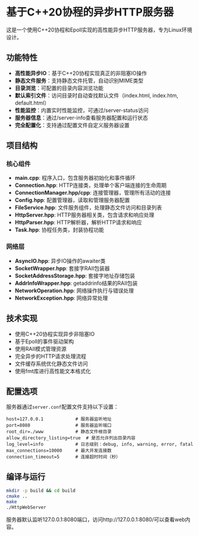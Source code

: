 # 基于C++20协程的异步HTTP服务器

这是一个使用C++20协程和Epoll实现的高性能异步HTTP服务器，专为Linux环境设计。

## 功能特性

- **高性能异步IO**：基于C++20协程实现真正的非阻塞IO操作
- **静态文件服务**：支持静态文件托管，自动识别MIME类型
- **目录浏览**：可配置的目录内容浏览功能
- **默认索引文件**：访问目录时自动查找默认文件（index.html, index.htm, default.html）
- **性能监控**：内置实时性能监控，可通过/server-status访问
- **服务器信息**：通过/server-info查看服务器配置和运行状态
- **完全配置化**：支持通过配置文件自定义服务器设置

## 项目结构

### 核心组件
- **main.cpp**: 程序入口，包含服务器初始化和事件循环
- **Connection.hpp**: HTTP连接类，处理单个客户端连接的生命周期
- **ConnectionManager.hpp/cpp**: 连接管理器，管理所有活动的连接
- **Config.hpp**: 配置管理器，读取和管理服务器配置
- **FileService.hpp**: 文件服务组件，处理静态文件访问和目录列表
- **HttpServer.hpp**: HTTP服务器相关类，包含请求和响应处理
- **HttpParser.hpp**: HTTP解析器，解析HTTP请求和响应
- **Task.hpp**: 协程任务类，封装协程功能

### 网络层
- **AsyncIO.hpp**: 异步IO操作的awaiter类
- **SocketWrapper.hpp**: 套接字RAII包装器
- **SocketAddressStorage.hpp**: 套接字地址存储包装
- **AddrInfoWrapper.hpp**: getaddrinfo结果的RAII包装
- **NetworkOperation.hpp**: 网络操作执行与错误处理
- **NetworkException.hpp**: 网络异常处理

## 技术实现
- 使用C++20协程实现异步非阻塞IO
- 基于Epoll的事件驱动架构
- 使用RAII模式管理资源
- 完全异步的HTTP请求处理流程
- 文件缓存系统优化静态文件访问
- 使用fmt库进行高性能文本格式化

## 配置选项

服务器通过`server.conf`配置文件支持以下设置：

```
host=127.0.0.1            # 服务器监听地址
port=8080                 # 服务器监听端口
root_dir=./www            # 静态文件根目录
allow_directory_listing=true  # 是否允许列出目录内容
log_level=info            # 日志级别：debug, info, warning, error, fatal
max_connections=10000     # 最大并发连接数
connection_timeout=5      # 连接超时时间（秒）
```

## 编译与运行
```bash
mkdir -p build && cd build
cmake ..
make
./HttpWebServer
```

服务器默认监听127.0.0.1:8080端口，访问http://127.0.0.1:8080/可以查看web内容。
